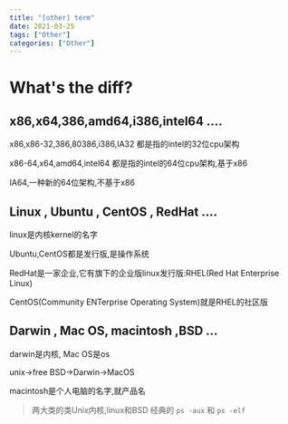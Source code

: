 ```yaml
---
title: "[other] term"
date: 2021-03-25
tags: ["Other"]
categories: ["Other"]
---
```


# What's the diff?

## x86,x64,386,amd64,i386,intel64 ....

x86,x86-32,386,80386,i386,IA32 都是指的intel的32位cpu架构

x86-64,x64,amd64,intel64 都是指的intel的64位cpu架构,基于x86

IA64,一种新的64位架构,不基于x86

## Linux , Ubuntu , CentOS , RedHat  ....

linux是内核kernel的名字

Ubuntu,CentOS都是发行版,是操作系统

RedHat是一家企业,它有旗下的企业版linux发行版:RHEL(Red Hat Enterprise Linux)

CentOS(Community ENTerprise Operating System)就是RHEL的社区版

## Darwin , Mac OS, macintosh ,BSD ...

darwin是内核, Mac OS是os

unix->free BSD->Darwin->MacOS

macintosh是个人电脑的名字,就产品名

> 两大类的类Unix内核,linux和BSD
> 经典的 `ps -aux` 和 `ps -elf`